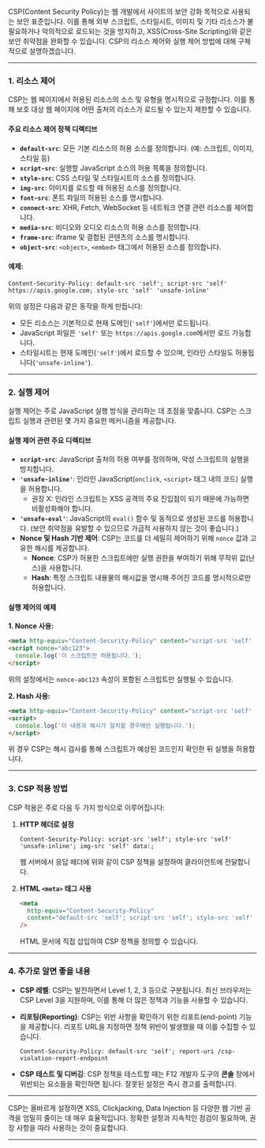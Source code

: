 CSP(Content Security Policy)는 웹 개발에서 사이트의 보안 강화 목적으로 사용되는 보안 표준입니다. 이를 통해 외부 스크립트, 스타일시트, 이미지 및 기타 리소스가 불필요하거나 악의적으로 로드되는 것을 방지하고, XSS(Cross-Site Scripting)와 같은 보안 취약점을 완화할 수 있습니다. CSP의 리소스 제어와 실행 제어 방법에 대해 구체적으로 설명하겠습니다.

---

### 1. **리소스 제어**

CSP는 웹 페이지에서 허용된 리소스의 소스 및 유형을 명시적으로 규정합니다. 이를 통해 보호 대상 웹 페이지에 어떤 출처의 리소스가 로드될 수 있는지 제한할 수 있습니다.

#### 주요 리소스 제어 정책 디렉티브

- **`default-src`**: 모든 기본 리소스의 허용 소스를 정의합니다. (예: 스크립트, 이미지, 스타일 등)
- **`script-src`**: 실행할 JavaScript 소스의 허용 목록을 정의합니다.
- **`style-src`**: CSS 스타일 및 스타일시트의 소스를 정의합니다.
- **`img-src`**: 이미지를 로드할 때 허용된 소스를 정의합니다.
- **`font-src`**: 폰트 파일의 허용된 소스를 명시합니다.
- **`connect-src`**: XHR, Fetch, WebSocket 등 네트워크 연결 관련 리소스를 제어합니다.
- **`media-src`**: 비디오와 오디오 리소스의 허용 소스를 정의합니다.
- **`frame-src`**: iframe 및 결합된 콘텐츠의 소스를 명시합니다.
- **`object-src`**: `<object>`, `<embed>` 태그에서 허용된 소스를 정의합니다.

#### 예제:

```http
Content-Security-Policy: default-src 'self'; script-src 'self' https://apis.google.com; style-src 'self' 'unsafe-inline'
```

위의 설정은 다음과 같은 동작을 하게 만듭니다:

- 모든 리소스는 기본적으로 현재 도메인(`'self'`)에서만 로드됩니다.
- JavaScript 파일은 `'self'` 또는 `https://apis.google.com`에서만 로드 가능합니다.
- 스타일시트는 현재 도메인(`'self'`)에서 로드할 수 있으며, 인라인 스타일도 허용됩니다(`'unsafe-inline'`).

---

### 2. **실행 제어**

실행 제어는 주로 JavaScript 실행 방식을 관리하는 데 초점을 맞춥니다. CSP는 스크립트 실행과 관련된 몇 가지 중요한 메커니즘을 제공합니다.

#### 실행 제어 관련 주요 디렉티브

- **`script-src`**: JavaScript 출처의 허용 여부를 정의하며, 악성 스크립트의 실행을 방지합니다.
- **`'unsafe-inline'`**: 인라인 JavaScript(`onclick`, `<script>` 태그 내의 코드) 실행을 허용합니다.
  - 권장 X: 인라인 스크립트는 XSS 공격의 주요 진입점이 되기 때문에 가능하면 비활성화해야 합니다.
- **`'unsafe-eval'`**: JavaScript의 `eval()` 함수 및 동적으로 생성된 코드를 허용합니다. (보안 취약점을 유발할 수 있으므로 가급적 사용하지 않는 것이 좋습니다.)
- **Nonce 및 Hash 기반 제어**: CSP는 코드를 더 세밀히 제어하기 위해 `nonce` 값과 고유한 해시를 제공합니다.
  - **Nonce**: CSP가 허용한 스크립트에만 실행 권한을 부여하기 위해 무작위 값(난스)을 사용합니다.
  - **Hash**: 특정 스크립트 내용물의 해시값을 명시해 주어진 코드를 명시적으로만 허용합니다.

#### 실행 제어의 예제

**1. Nonce 사용:**

```html
<meta http-equiv="Content-Security-Policy" content="script-src 'self' 'nonce-abc123'" />
<script nonce="abc123">
  console.log('이 스크립트만 허용됩니다.');
</script>
```

위의 설정에서는 `nonce-abc123` 속성이 포함된 스크립트만 실행될 수 있습니다.

**2. Hash 사용:**

```html
<meta http-equiv="Content-Security-Policy" content="script-src 'self' 'sha256-AbCdEf123456...'" />
<script>
  console.log('이 내용과 해시가 일치할 경우에만 실행됩니다.');
</script>
```

위 경우 CSP는 해시 검사를 통해 스크립트가 예상된 코드인지 확인한 뒤 실행을 허용합니다.

---

### 3. **CSP 적용 방법**

CSP 적용은 주로 다음 두 가지 방식으로 이루어집니다:

1. **HTTP 헤더로 설정**

   ```http
   Content-Security-Policy: script-src 'self'; style-src 'self' 'unsafe-inline'; img-src 'self' data:;
   ```

   웹 서버에서 응답 헤더에 위와 같이 CSP 정책을 설정하여 클라이언트에 전달합니다.

2. **HTML `<meta>` 태그 사용**
   ```html
   <meta
     http-equiv="Content-Security-Policy"
     content="default-src 'self'; script-src 'self'; style-src 'self' 'unsafe-inline'"
   />
   ```
   HTML 문서에 직접 삽입하여 CSP 정책을 정의할 수 있습니다.

---

### 4. **추가로 알면 좋을 내용**

- **CSP 레벨**:
  CSP는 발전하면서 Level 1, 2, 3 등으로 구분됩니다. 최신 브라우저는 CSP Level 3을 지원하며, 이를 통해 더 많은 정책과 기능을 사용할 수 있습니다.

- **리포팅(Reporting)**:
  CSP는 위반 사항을 확인하기 위한 리포트(end-point) 기능을 제공합니다. 리포트 URL을 지정하면 정책 위반이 발생했을 때 이를 수집할 수 있습니다.

  ```http
  Content-Security-Policy: default-src 'self'; report-uri /csp-violation-report-endpoint
  ```

- **CSP 테스트 및 디버깅**:
  CSP 정책을 테스트할 때는 F12 개발자 도구의 **콘솔** 창에서 위반되는 요소들을 확인하면 됩니다. 잘못된 설정은 즉시 경고를 출력합니다.

---

CSP는 올바르게 설정하면 XSS, Clickjacking, Data Injection 등 다양한 웹 기반 공격을 엄밀히 줄이는 데 매우 효율적입니다. 정확한 설정과 지속적인 점검이 필요하며, 권장 사항을 따라 사용하는 것이 중요합니다.

---
